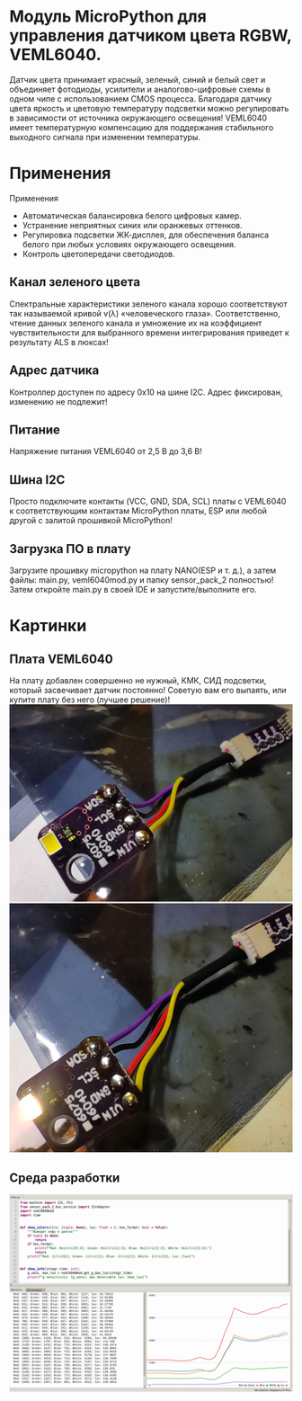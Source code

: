 # Модуль MicroPython для управления датчиком цвета RGBW, VEML6040.
Датчик цвета принимает красный, зеленый, синий и белый свет и объединяет фотодиоды, усилители и аналогово-цифровые схемы 
в одном чипе с использованием CMOS процесса. Благодаря датчику цвета яркость и цветовую температуру подсветки можно 
регулировать в зависимости от источника окружающего освещения!
VEML6040 имеет температурную компенсацию для поддержания стабильного выходного сигнала при изменении температуры.

# Применения

Применения
* Автоматическая балансировка белого цифровых камер.
* Устранение неприятных синих или оранжевых оттенков.
* Регулировка подсветки ЖК-дисплея, для обеспечения баланса белого при любых условиях окружающего освещения.
* Контроль цветопередачи светодиодов.

## Канал зеленого цвета
Спектральные характеристики зеленого канала хорошо соответствуют так называемой кривой v(λ) «человеческого глаза». 
Соответственно, чтение данных зеленого канала и умножение их на коэффициент чувствительности для выбранного времени интегрирования 
приведет к результату ALS в люксах!

## Адрес датчика
Контроллер доступен по адресу 0x10 на шине I2C. Адрес фиксирован, изменению не подлежит! 

## Питание
Напряжение питания VEML6040 от 2,5 В до 3,6 В!

## Шина I2C
Просто подключите контакты (VCC, GND, SDA, SCL) платы с VEML6040 к соответствующим контактам MicroPython платы, 
ESP или любой другой с залитой прошивкой MicroPython!

## Загрузка ПО в плату
Загрузите прошивку micropython на плату NANO(ESP и т. д.), а затем файлы: main.py, veml6040mod.py и папку sensor_pack_2 полностью!
Затем откройте main.py в своей IDE и запустите/выполните его.

# Картинки
## Плата VEML6040
На плату добавлен совершенно не нужный, КМК, СИД подсветки, который засвечивает датчик постоянно! Советую вам его выпаять,
или купите плату без него (лучшее решение)!
![alt text](https://github.com/octaprog7/veml6040/blob/master/pics/6040_led_off.jpg)
![alt text](https://github.com/octaprog7/veml6040/blob/master/pics/6040_led_on.jpg)
## Среда разработки
![alt text](https://github.com/octaprog7/veml6040/blob/master/pics/ide_6040.png)
